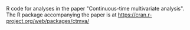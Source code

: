 R code for analyses in the paper "Continuous-time multivariate analysis".
The R package accompanying the paper is at https://cran.r-project.org/web/packages/ctmva/
